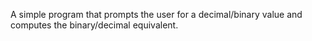 A simple program that prompts the user for a decimal/binary value and computes the binary/decimal equivalent.
